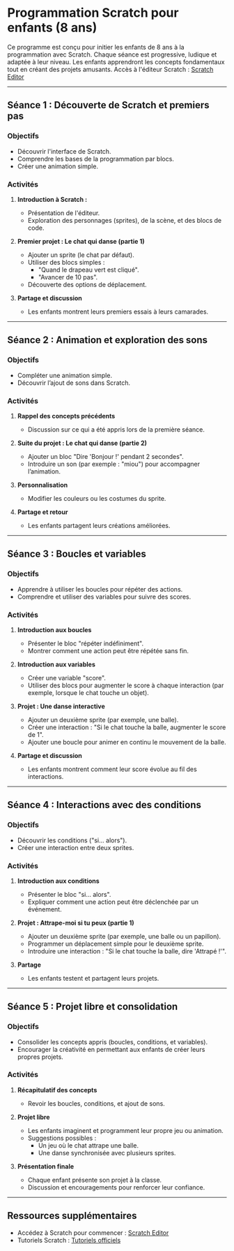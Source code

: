 # Programmation Scratch pour enfants (8 ans) 

Ce programme est conçu pour initier les enfants de 8 ans à la programmation avec Scratch. Chaque séance est progressive, ludique et adaptée à leur niveau. Les enfants apprendront les concepts fondamentaux tout en créant des projets amusants. Accès à l'éditeur Scratch : [Scratch Editor](https://scratch.mit.edu/projects/editor/?tutorial=getStarted)

---

## **Séance 1 : Découverte de Scratch et premiers pas**

### **Objectifs**
- Découvrir l'interface de Scratch.
- Comprendre les bases de la programmation par blocs.
- Créer une animation simple.

### **Activités**
1. **Introduction à Scratch :**
   - Présentation de l'éditeur.
   - Exploration des personnages (sprites), de la scène, et des blocs de code.

2. **Premier projet : Le chat qui danse (partie 1)**
   - Ajouter un sprite (le chat par défaut).
   - Utiliser des blocs simples :
     - "Quand le drapeau vert est cliqué".
     - "Avancer de 10 pas".
   - Découverte des options de déplacement.

3. **Partage et discussion**
   - Les enfants montrent leurs premiers essais à leurs camarades.

---

## **Séance 2 : Animation et exploration des sons**

### **Objectifs**
- Compléter une animation simple.
- Découvrir l’ajout de sons dans Scratch.

### **Activités**
1. **Rappel des concepts précédents**
   - Discussion sur ce qui a été appris lors de la première séance.

2. **Suite du projet : Le chat qui danse (partie 2)**
   - Ajouter un bloc "Dire 'Bonjour !' pendant 2 secondes".
   - Introduire un son (par exemple : "miou") pour accompagner l’animation.

3. **Personnalisation**
   - Modifier les couleurs ou les costumes du sprite.

4. **Partage et retour**
   - Les enfants partagent leurs créations améliorées.

---

## **Séance 3 : Boucles et variables**

### **Objectifs**
- Apprendre à utiliser les boucles pour répéter des actions.
- Comprendre et utiliser des variables pour suivre des scores.

### **Activités**
1. **Introduction aux boucles**
   - Présenter le bloc "répéter indéfiniment".
   - Montrer comment une action peut être répétée sans fin.

2. **Introduction aux variables**
   - Créer une variable "score".
   - Utiliser des blocs pour augmenter le score à chaque interaction (par exemple, lorsque le chat touche un objet).

3. **Projet : Une danse interactive**
   - Ajouter un deuxième sprite (par exemple, une balle).
   - Créer une interaction : "Si le chat touche la balle, augmenter le score de 1".
   - Ajouter une boucle pour animer en continu le mouvement de la balle.

4. **Partage et discussion**
   - Les enfants montrent comment leur score évolue au fil des interactions.

---

## **Séance 4 : Interactions avec des conditions**

### **Objectifs**
- Découvrir les conditions ("si… alors").
- Créer une interaction entre deux sprites.

### **Activités**
1. **Introduction aux conditions**
   - Présenter le bloc "si… alors".
   - Expliquer comment une action peut être déclenchée par un événement.

2. **Projet : Attrape-moi si tu peux (partie 1)**
   - Ajouter un deuxième sprite (par exemple, une balle ou un papillon).
   - Programmer un déplacement simple pour le deuxième sprite.
   - Introduire une interaction : "Si le chat touche la balle, dire 'Attrapé !'".

3. **Partage**
   - Les enfants testent et partagent leurs projets.

---

## **Séance 5 : Projet libre et consolidation**

### **Objectifs**
- Consolider les concepts appris (boucles, conditions, et variables).
- Encourager la créativité en permettant aux enfants de créer leurs propres projets.

### **Activités**
1. **Récapitulatif des concepts**
   - Revoir les boucles, conditions, et ajout de sons.

2. **Projet libre**
   - Les enfants imaginent et programment leur propre jeu ou animation.
   - Suggestions possibles :
     - Un jeu où le chat attrape une balle.
     - Une danse synchronisée avec plusieurs sprites.

3. **Présentation finale**
   - Chaque enfant présente son projet à la classe.
   - Discussion et encouragements pour renforcer leur confiance.

---

## **Ressources supplémentaires**
- Accédez à Scratch pour commencer : [Scratch Editor](https://scratch.mit.edu/projects/editor/?tutorial=getStarted)
- Tutoriels Scratch : [Tutoriels officiels](https://scratch.mit.edu/projects/editor/?tutorial=getStarted)

